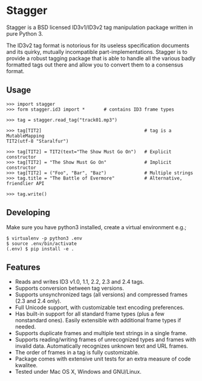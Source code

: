 # Stagger #

Stagger is a BSD licensed ID3v1/ID3v2 tag manipulation package written in pure Python 3.

The ID3v2 tag format is notorious for its useless specification documents and its quirky, mutually incompatible part-implementations. Stagger is to provide a robust tagging package that is able to handle all the various badly formatted tags out there and allow you to convert them to a consensus format.

## Usage ##

```
>>> import stagger
>>> form stagger.id3 import *       # contains ID3 frame types

>>> tag = stagger.read_tag("track01.mp3")          

>>> tag[TIT2]                                      # tag is a MutableMapping
TIT2(utf-8 "Staralfur")

>>> tag[TIT2] = TIT2(text="The Show Must Go On")   # Explicit constructor
>>> tag[TIT2] = "The Show Must Go On"              # Implicit constructor
>>> tag[TIT2] = ("Foo", "Bar", "Baz")              # Multiple strings
>>> tag.title = "The Battle of Evermore"           # Alternative, friendlier API

>>> tag.write()
```

## Developing ##

Make sure you have python3 installed, create a virtual environment e.g.;

    $ virtualenv -p python3 .env
    $ source .env/bin/activate
    (.env) $ pip install -e .

## Features ##

* Reads and writes ID3 v1.0, 1.1, 2.2, 2.3 and 2.4 tags.
* Supports conversion between tag versions.
* Supports unsynchronized tags (all versions) and compressed frames (2.3 and 2.4 only).
* Full Unicode support, with customizable text encoding preferences.
* Has built-in support for all standard frame types (plus a few nonstandard ones). Easily extensible with additional frame types if needed.
* Supports duplicate frames and multiple text strings in a single frame.
* Supports reading/writing frames of unrecognized types and frames with invalid data. Automatically recognizes unknown text and URL frames.
* The order of frames in a tag is fully customizable.
* Package comes with extensive unit tests for an extra measure of code kwalitee.
* Tested under Mac OS X, Windows and GNU/Linux.